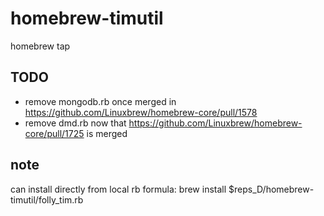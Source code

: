 # homebrew-timutil
homebrew tap

## TODO
* remove mongodb.rb once merged in https://github.com/Linuxbrew/homebrew-core/pull/1578
* remove dmd.rb now that https://github.com/Linuxbrew/homebrew-core/pull/1725 is merged

## note
can install directly from local rb formula:
brew install $reps_D/homebrew-timutil/folly_tim.rb
